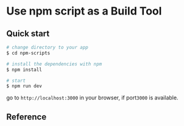 # Use npm script as a Build Tool
## Quick start
```bash
# change directory to your app
$ cd npm-scripts

# install the dependencies with npm
$ npm install

# start
$ npm run dev
```
go to `http://localhost:3000` in your browser, if port`3000` is available.

## Reference